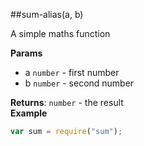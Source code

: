 <a name="module_sum-alias"></a>
##sum-alias(a, b)

A simple maths function

**Params**
- a `number` - first number
- b `number` - second number

  
**Returns**: `number` - the result  
**Example**  
```js
var sum = require("sum");
```
